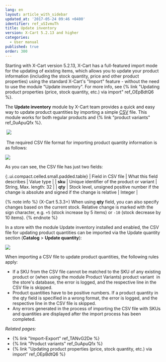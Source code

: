 ```yaml
---
lang: en
layout: article_with_sidebar
updated_at: '2017-05-24 09:46 +0400'
identifier: ref_uSIvmuTh
title: Update inventory
version: X-Cart 5.2.13 and higher
categories:
  - User manual
published: true
order: 300
---
```


Starting with X-Cart version 5.2.13, X-Cart has a full-featured import mode for the updating of existing items, which allows you to update your product information (including the stock quantity, price and other product properties) using the standard X-Cart's "Import" feature - without the need to use the module "Update inventory". For more info, see {% link "Updating product properties (price, stock quantity, etc.) via import" ref_OEpBdtQ6 %}.

The **Update inventory** module by X-Cart team provides a quick and easy way to update product quantities by importing a simple [CSV](https://en.wikipedia.org/wiki/Comma-separated_values) file. This module works for both regular products and {% link "product variants" ref_0uApuQfx %}.

 ![]({{site.baseurl}}/attachments/9306477/9438200.png)

 The required CSV file format for importing product quantity information is as follows:

![]({{site.baseurl}}/attachments/9306477/9438201.png)

As you can see, the CSV file has just two fields:

{:.ui.compact.celled.small.padded.table}
| Field in CSV file | What this field describes | Value type |
| **sku** | Unique identifier of the product or variant | String, Max. length: 32 |
| **qty** | Stock level, unsigned positive number if the change is absolute and signed if the change is relative | Integer |

{% note info %}
(X-Cart 5.3.3+) When using **qty** field, you can also specify changes based on the current stock. Relative change is marked with the sign character, e.g. `+5` (stock increase by 5 items) or `-10` (stock decrease by 10 items). 
{% endnote %}

In a store with the module Update inventory installed and enabled, the CSV file for updating product quantities can be imported via the Update quantity section (**Catalog** > **Update quantity**):

![]({{site.baseurl}}/attachments/9306477/9438202.png)

When importing a CSV file to update product quantities, the following rules apply:

*   If a SKU from the CSV file cannot be matched to the SKU of any existing product or (when using the module Product Variants) product variant  in the store's database, the error is logged, and the respective line in the CSV file is skipped.
*   Product quantities have to be positive numbers. If a product quantity in the qty field is specified in a wrong format, the error is logged, and the respective line in the CSV file is skipped.
*   Any errors generated in the process of importing the CSV file with SKUs and quantities are displayed after the import process has been completed.

_Related pages:_

*   {% link "Import-Export" ref_TANvG2De %}
*   {% link "Product variants" ref_0uApuQfx %}
*   {% link "Updating product properties (price, stock quantity, etc.) via import" ref_OEpBdtQ6 %}
